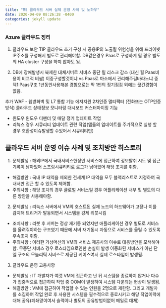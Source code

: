 ```yaml
---
title: "MS 클라우드 서버 실제 운영 사례 및 노하우"
date: 2020-04-09 08:26:28 -0400
categories: jekyll update
---
```


### Azure 클라우드 정리
1. 클라우드 보안 TIP
 클라우드 초기 구성 시 공용IP의 노출될 위험성을 위해 프라이빗 IP주소를 구성해서 별도로 관리해야함.
 DB같은경우 Paas로 구성하게 될 경우 별도의 HA cluster 구성을 하지 않아도 됨.

2. DB에 장애발생시 복제한 대체서버로 서비스 중단 될 리스크 감소 (대신 월 Paas비용이 비교적 비쌈) 이중구성할것이냐 vs Paas로 마소에서 관리해주길바라느냐 중 택1 Paas구조 1년동안사용해본 경험으로는 딱 1번의 정기점검 외에는 끊긴경험이 없음.
 
추가 WAF - 웹방화벽 및 L7 통합 기능 에저지원
2차인증 멀티팩터 (전화또는 OTP인증방식)
클라우드 상태정보 모니터링 대시보드 커스터마이징 기능

 - 윈도우 윈도우 디펜더 및 매달 정기 업데이트 작업
 - 리눅스 경우 시큐리티 업데이트 관련 작업(앱들의 업데이트를 주기적으로 실행 할 경우 호환성이슈발생할 수있어서 시큐리티만)

 
## 클라우드 서버 운영 이슈 사례 및 조치방안 히스토리
1. 문제발생 :  해외IP에서 국내서비스한정인 서비스에 접근하여 정보탈취 시도 및 접근기록이 남아있어 
 스프링시큐리티로 로그가 남아있어 해당 조치를 취함.
 - 해결방안 : 국내 IP 대역을 제외한 전세계 IP 대역을 모두 블랙리스트로 지정하여 국내서만 접근 할 수 있도록 제어함.
 - 주의사항 : 해당 조치의 경우 글로벌 서비스일 경우 어플리케이션 내부 및 별도의 다른 방안을 사용해야함.
 
 
 
 2. 문제발생 : 리눅스 서버에서 VM의 호스트된 실제 노드의 하드웨어가 고장나 이를 감지해 트리거가 발동되면서 시스템을 강제 리붓시킴
  - 조치사항 : 리붓 후 서버는 정상 재기동 되었지만 애플리케이션 경우 별도로 서비스를 올려줘야하는 구조였기 때문에 서버 재기동시 자동으로 서비스를 올릴 수 있도록 후속조치 취함.
  - 주의사항 :  이러한 가상머신의 VM의 서비스 제공사의 이슈로 대응방안을 모색해야함. 무중단 서비스 경우 로스타임으로인한 손실이 발생 이중화된 서비스가 아닌 단일 구조의 모놀리틱 서비스로 제공된 케이스여서 실제 로스타임이 발생됨.
 
 
 3. 클라우드 운영 고충사항
 - 문제발생 :  IT 개발자가 여럿 VM에 접근하고 난 뒤 시스템을 종료하지 않거나 다수가 집중적으로 접근하여 작업 중 OOM이 발생하여 시스템 다운되는 현상이 발생됨.
 - 해결방안 : VM에 접근하여 작업할 수 있는 인원을 2명으로 제한함. 그리고 개발자를 소집하여 작업 완료 후 사용한 시스템을 필수적으로 종료시키고 해당 작업이력에대해 공유(폐쇄망이여서 슬랙이나 별도의 공유방법이없어 메일로 대체)
